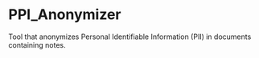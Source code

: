 # PPI_Anonymizer
Tool that anonymizes Personal Identifiable Information (PII) in documents containing notes.
